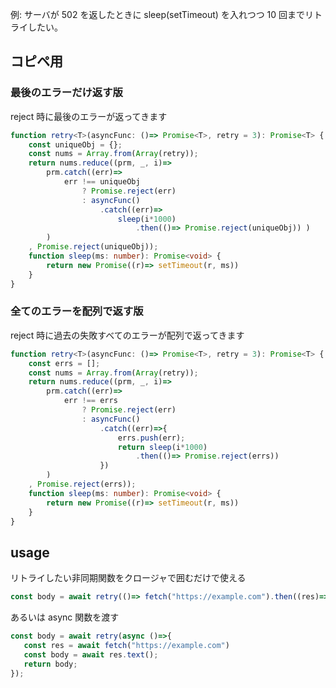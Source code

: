 例: サーバが 502 を返したときに sleep(setTimeout) を入れつつ 10 回までリトライしたい。


## コピペ用

### 最後のエラーだけ返す版

reject 時に最後のエラーが返ってきます

```ts
function retry<T>(asyncFunc: ()=> Promise<T>, retry = 3): Promise<T> {
    const uniqueObj = {};
    const nums = Array.from(Array(retry));
    return nums.reduce((prm, _, i)=>
        prm.catch((err)=>
            err !== uniqueObj
                ? Promise.reject(err)
                : asyncFunc()
                    .catch((err)=>
                        sleep(i*1000)
                            .then(()=> Promise.reject(uniqueObj)) )
        )
    , Promise.reject(uniqueObj));
    function sleep(ms: number): Promise<void> {
        return new Promise((r)=> setTimeout(r, ms))
    }
}
```



### 全てのエラーを配列で返す版

reject 時に過去の失敗すべてのエラーが配列で返ってきます

```ts
function retry<T>(asyncFunc: ()=> Promise<T>, retry = 3): Promise<T> {
    const errs = [];
    const nums = Array.from(Array(retry));
    return nums.reduce((prm, _, i)=>
        prm.catch((err)=>
            err !== errs
                ? Promise.reject(err)
                : asyncFunc()
                    .catch((err)=>{
                        errs.push(err);
                        return sleep(i*1000)
                            .then(()=> Promise.reject(errs))
                    })
        )
    , Promise.reject(errs));
    function sleep(ms: number): Promise<void> {
        return new Promise((r)=> setTimeout(r, ms))
    }
}
```




## usage

リトライしたい非同期関数をクロージャで囲むだけで使える

```ts
const body = await retry(()=> fetch("https://example.com").then((res)=> res.text()));
```

あるいは async 関数を渡す

```ts
const body = await retry(async ()=>{
   const res = await fetch("https://example.com")
   const body = await res.text();
   return body;
});
```


